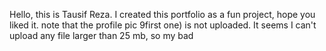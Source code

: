 Hello, this is Tausif Reza. I created this portfolio as a fun project, hope you liked it.
note that the profile pic 9first one) is not uploaded. It seems I can't upload any file larger than 25 mb, so my bad
